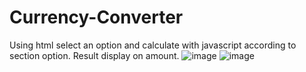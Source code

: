 # Currency-Converter
Using html select an option and calculate with javascript according to section option. Result display on amount.
![image](https://user-images.githubusercontent.com/88666770/168538768-cb3ad807-e014-4823-bb23-58544f460283.png)
![image](https://user-images.githubusercontent.com/88666770/168538774-98a3b881-fff7-4b61-88e8-9812c462ad15.png)
